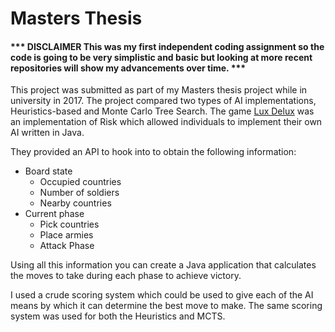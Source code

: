 # Masters Thesis

#### *** DISCLAIMER This was my first independent coding assignment so the code is going to be very simplistic and basic but looking at more recent repositories will show my advancements over time.  ***

This project was submitted as part of my Masters thesis project while in university in 2017. The project compared two types of AI implementations, Heuristics-based and Monte Carlo Tree Search. The game [Lux Delux](https://store.steampowered.com/app/341950/Lux_Delux/) was an implementation of Risk which allowed individuals to implement their own AI written in Java.

They provided an API to hook into to obtain the following information:
* Board state
    * Occupied countries
    * Number of soldiers
    * Nearby countries
* Current phase
  * Pick countries
  * Place armies
  * Attack Phase

Using all this information you can create a Java application that calculates the moves to take during each phase to achieve victory.

I used a crude scoring system which could be used to give each of the AI means by which it can determine the best move to make. The same scoring system was used for both the Heuristics and MCTS.
